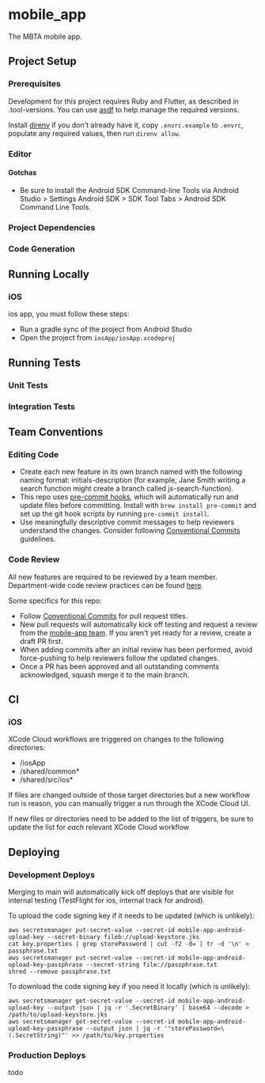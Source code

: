 # mobile_app

The MBTA mobile app.

## Project Setup

### Prerequisites

Development for this project requires Ruby and Flutter, as described in .tool-versions. You can use [asdf](https://asdf-vm.com/) to help manage the required versions.

Install [direnv](https://direnv.net/) if you don't already have it, copy `.envrc.example` to `.envrc`, populate any required values, then run `direnv allow`.

### Editor

#### Gotchas

- Be sure to install the Android SDK Command-line Tools via Android Studio > Settings Android SDK > SDK Tool Tabs > Android SDK Command Line Tools.

### Project Dependencies

### Code Generation

## Running Locally
### iOS

ios app, you must follow these steps:

* Run a gradle sync of the project from Android Studio
* Open the project from `iosApp/iosApp.xcodeproj`

## Running Tests

### Unit Tests

### Integration Tests

## Team Conventions

### Editing Code

- Create each new feature in its own branch named with the following naming format: initials-description (for example, Jane Smith writing a search function might create a branch called js-search-function).
- This repo uses [pre-commit hooks](https://pre-commit.com/), which will automatically run and update files before committing. Install with `brew install pre-commit` and set up the git hook scripts by running `pre-commit install`.
- Use meaningfully descriptive commit messages to help reviewers understand the changes. Consider following [Conventional Commits](https://www.conventionalcommits.org/en/v1.0.0-beta.2/) guidelines.

### Code Review

All new features are required to be reviewed by a team member. Department-wide code review practices can be found [here](https://www.notion.so/mbta-downtown-crossing/Code-Reviews-df7d4d6bb6aa4831a81bc8cef1bebbb5).

Some specifics for this repo:

- Follow [Conventional Commits](https://www.conventionalcommits.org/en/v1.0.0-beta.2/) for pull request titles.
- New pull requests will automatically kick off testing and request a review from the [mobile-app team](https://github.com/orgs/mbta/teams/mobile-app). If you aren't yet ready for a review, create a draft PR first.
- When adding commits after an initial review has been performed, avoid force-pushing to help reviewers follow the updated changes.
- Once a PR has been approved and all outstanding comments acknowledged, squash merge it to the main branch.

## CI

### iOS

XCode Cloud workflows are triggered on changes to the following directories:

- /iosApp
- /shared/common\*
- /shared/src/ios\*

If files are changed outside of those target directories but a new workflow run is reason, you can manually trigger a run through the XCode Cloud UI.

If new files or directories need to be added to the list of triggers, be sure to update the list for _each_ relevant XCode Cloud workflow

## Deploying

### Development Deploys

Merging to main will automatically kick off deploys that are visible for internal testing (TestFlight for ios, internal track for android).

To upload the code signing key if it needs to be updated (which is unlikely):

```
aws secretsmanager put-secret-value --secret-id mobile-app-android-upload-key --secret-binary fileb://upload-keystore.jks
cat key.properties | grep storePassword | cut -f2 -d= | tr -d '\n' > passphrase.txt
aws secretsmanager put-secret-value --secret-id mobile-app-android-upload-key-passphrase --secret-string file://passphrase.txt
shred --remove passphrase.txt
```

To download the code signing key if you need it locally (which is unlikely):

```
aws secretsmanager get-secret-value --secret-id mobile-app-android-upload-key --output json | jq -r '.SecretBinary' | base64 --decode > /path/to/upload-keystore.jks
aws secretsmanager get-secret-value --secret-id mobile-app-android-upload-key-passphrase --output json | jq -r '"storePassword=\(.SecretString)"' >> /path/to/key.properties
```

### Production Deploys

todo
